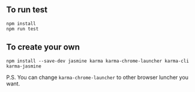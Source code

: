## To run test

```
npm install
npm run test
```

## To create your own

```
npm install --save-dev jasmine karma karma-chrome-launcher karma-cli karma-jasmine
```

P.S. You can change `karma-chrome-launcher` to other browser luncher you want.